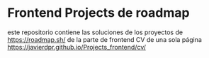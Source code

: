 # Frontend Projects de roadmap
este repositorio contiene las soluciones de los proyectos de https://roadmap.sh/ de la parte de frontend
CV de una sola página https://javierdpr.github.io/Projects_frontend/cv/
